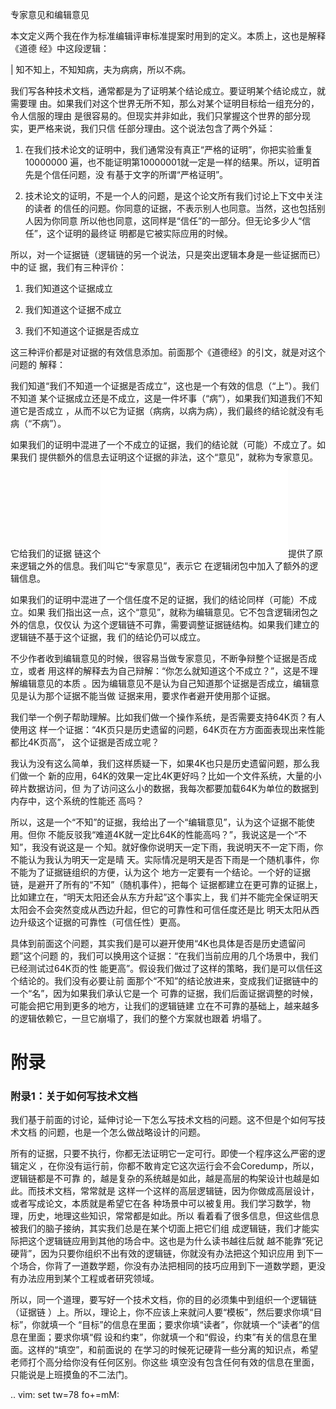     
专家意见和编辑意见

本文定义两个我在作为标准编辑评审标准提案时用到的定义。本质上，这也是解释《道德
经》中这段逻辑：

  | 知不知上，不知知病，夫为病病，所以不病。

我们写各种技术文档，通常都是为了证明某个结论成立。要证明某个结论成立，就需要理
由。如果我们对这个世界无所不知，那么对某个证明目标给一组充分的，令人信服的理由
是很容易的。但现实并非如此，我们只掌握这个世界的部分现实，更严格来说，我们只信
任部分理由。这个说法包含了两个外延：

1. 在我们技术论文的证明中，我们通常没有真正“严格的证明”，你把实验重复10000000
  遍，也不能证明第10000001就一定是一样的结果。所以，证明首先是个信任问题，没
  有基于文字的所谓“严格证明”。

2. 技术论文的证明，不是一个人的问题，是这个论文所有我们讨论上下文中关注的读者
  的信任的问题。你同意的证据，不表示别人也同意。当然，这也包括别人因为你同意
  所以他也同意，这同样是“信任”的一部分。但无论多少人“信任”，这个证明的最终证
  明都是它被实际应用的时候。

所以，对一个证据链（逻辑链的另一个说法，只是突出逻辑本身是一些证据而已）中的证
据，我们有三种评价：

1. 我们知道这个证据成立

2. 我们知道这个证据不成立

3. 我们不知道这个证据是否成立

这三种评价都是对证据的有效信息添加。前面那个《道德经》的引文，就是对这个问题的
解释：

我们知道“我们不知道一个证据是否成立”，这也是一个有效的信息（“上”）。我们不知道
某个证据成立还是不成立，这是一件坏事（“病”），如果我们知道我们不知道它是否成立
，从而不以它为证据（病病，以病为病），我们最终的结论就没有毛病（“不病”）。

如果我们的证明中混进了一个不成立的证据，我们的结论就（可能）不成立了。如果我们
提供额外的信息去证明这个证据的非法，这个“意见”，就称为专家意见。它给我们的证据
链这个![](逻辑闭包.md)提供了原来逻辑之外的信息。我们叫它“专家意见”，表示它
在逻辑闭包中加入了额外的逻辑信息。

如果我们的证明中混进了一个信任度不足的证据，我们的结论同样（可能）不成立。如果
我们指出这一点，这个“意见”，就称为编辑意见。它不包含逻辑闭包之外的信息，仅仅认
为这个逻辑链不可靠，需要调整证据链结构。如果我们建立的逻辑链不基于这个证据，我
们的结论仍可以成立。

不少作者收到编辑意见的时候，很容易当做专家意见，不断争辩整个证据是否成立，或者
用这样的解释去为自己辩解：“你怎么就知道这个不成立？”，这是不理解编辑意见的本质
。因为编辑意见不是认为自己知道那个证据是否成立，编辑意见是认为那个证据不能当做
证据来用，要求作者避开使用那个证据。

我们举一个例子帮助理解。比如我们做一个操作系统，是否需要支持64K页？有人使用这
样一个证据：“4K页只是历史遗留的问题，64K页在方方面面表现出来性能都比4K页高”，
这个证据是否成立呢？

我认为没有这么简单，我们这样质疑一下，如果4K也只是历史遗留问题，那么我们做一个
新的应用，64K的效果一定比4K更好吗？比如一个文件系统，大量的小碎片数据访问，但
为了访问这么小的数据，我每次都要加载64K为单位的数据到内存中，这个系统的性能还
高吗？

所以，这是一个“不知”的证据，我给出了一个“编辑意见”，认为这个证据不能使用。但你
不能反驳我“难道4K就一定比64K的性能高吗？”，我说这是一个“不知”，我没有说这是一
个知。就好像你说明天一定下雨，我说明天不一定下雨，你不能认为我认为明天一定是晴
天。实际情况是明天是否下雨是一个随机事件，你不能为了证据链组织的方便，认为这个
地方一定要有一个结论。一个好的证据链，是避开了所有的“不知”（随机事件），把每个
证据都建立在更可靠的证据上，比如建立在，“明天太阳还会从东方升起”这个事实上，我
们并不能完全保证明天太阳会不会突然变成从西边升起，但它的可靠性和可信任度还是比
明天太阳从西边升级这个证据的可靠性（可信任性）更高。

具体到前面这个问题，其实我们是可以避开使用“4K也具体是否是历史遗留问题”这个问题
的，我们可以换用这个证据：“在我们当前应用的几个场景中，我们已经测试过64K页的性
能更高”。假设我们做过了这样的策略，我们是可以信任这个结论的。我们没有必要让前
面那个“不知”的结论放进来，变成我们证据链中的一个“名”，因为如果我们承认它是一个
可靠的证据，我们后面证据调整的时候，可能会把它用到更多的地方，让我们的逻辑链建
立在不可靠的基础上，越来越多的逻辑依赖它，一旦它崩塌了，我们的整个方案就也跟着
坍塌了。

附录
====

### 附录1：关于如何写技术文档

我们基于前面的讨论，延伸讨论一下怎么写技术文档的问题。这不但是个如何写技术文档
的问题，也是一个怎么做战略设计的问题。

所有的证据，只要不执行，你都无法证明它一定可行。即使一个程序这么严密的逻辑定义
，在你没有运行前，你都不敢肯定它这次运行会不会Coredump，所以，逻辑链都是不可靠
的，越是复杂的系统越是如此，越是高层的构架设计也越是如此。而技术文档，常常就是
这样一个这样的高层逻辑链，因为你做成高层设计，或者写成论文，本质就是希望它在各
种场景中可以被复用。我们学习数学，物理，历史，地理这些知识，常常都是如此。所以
看着看了很多信息，但这些信息被我们的脑子接纳，其实我们总是在某个切面上把它们组
成逻辑链，我们才能实际把这个逻辑链应用到其他的场合中。这也是为什么读书越往后就
越不能靠“死记硬背”，因为只要你组织不出有效的逻辑链，你就没有办法把这个知识应用
到下一个场合，你背了一道数学题，你没有办法把相同的技巧应用到下一道数学题，更没
有办法应用到某个工程或者研究领域。

所以，同一个道理，要写好一个技术文档，你的目的必须集中到组织一个逻辑链（证据链
）上。所以，理论上，你不应该上来就问人要“模板”，然后要求你填“目标”，你就填一个
“目标”的信息在里面；要求你填“读者”，你就填一个“读者”的信息在里面；要求你填“假
设和约束”，你就填一个和“假设，约束”有关的信息在里面。这样的“填空”，和前面说的
在学习的时候死记硬背一些分离的知识点，希望老师打个高分给你没有任何区别。你这些
填空没有包含任何有效的信息在里面，只能说是上班摸鱼的不二法门。

.. vim: set tw=78 fo+=mM:
